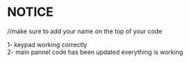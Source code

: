 # NOTICE

//make sure to add your name on the top of your code

1-  keypad working correctly  
2- main pannel code has been updated everything is working 
